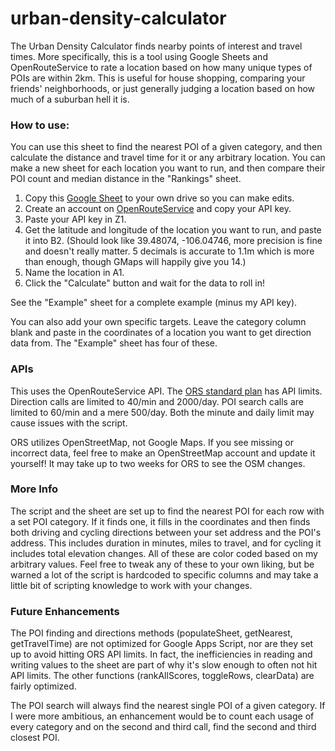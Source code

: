 # urban-density-calculator
The Urban Density Calculator finds nearby points of interest and travel times. More specifically, this is a tool using Google Sheets and OpenRouteService to rate a location based on how many unique types of POIs are within 2km. This is useful for house shopping, comparing your friends' neighborhoods, or just generally judging a location based on how much of a suburban hell it is.

### How to use:
You can use this sheet to find the nearest POI of a given category, and then calculate the distance and travel time for it or any arbitrary location. You can make a new sheet for each location you want to run, and then compare their POI count and median distance in the "Rankings" sheet.

1. Copy this [Google Sheet](https://docs.google.com/spreadsheets/d/1eaJxVEaMj0vOXpr7RwDBqHoWrzY8MPAGrth3g0fguno/edit?usp=sharing) to your own drive so you can make edits.
2. Create an account on [OpenRouteService](https://openrouteservice.org/) and copy your API key.
3. Paste your API key in Z1.
4. Get the latitude and longitude of the location you want to run, and paste it into B2.
(Should look like 39.48074, -106.04746, more precision is fine and doesn't really matter. 5 decimals is accurate to 1.1m which is more than enough, though GMaps will happily give you 14.)
5. Name the location in A1.
6. Click the "Calculate" button and wait for the data to roll in!

See the "Example" sheet for a complete example (minus my API key).

You can also add your own specific targets. Leave the category column blank and paste in the coordinates of a location you want to get direction data from. The "Example" sheet has four of these.

### APIs
This uses the OpenRouteService API. The [ORS standard plan](https://openrouteservice.org/plans/) has API limits. Direction calls are limited to 40/min and 2000/day. POI search calls are limited to 60/min and a mere 500/day. Both the minute and daily limit may cause issues with the script.

ORS utilizes OpenStreetMap, not Google Maps. If you see missing or incorrect data, feel free to make an OpenStreetMap account and update it yourself! It may take up to two weeks for ORS to see the OSM changes.

### More Info
The script and the sheet are set up to find the nearest POI for each row with a set POI category. If it finds one, it fills in the coordinates and then finds both driving and cycling directions between your set address and the POI's address. This includes duration in minutes, miles to travel, and for cycling it includes total elevation changes. All of these are color coded based on my arbitrary values. Feel free to tweak any of these to your own liking, but be warned a lot of the script is hardcoded to specific columns and may take a little bit of scripting knowledge to work with your changes.

### Future Enhancements
The POI finding and directions methods (populateSheet, getNearest, getTravelTime) are not optimized for Google Apps Script, nor are they set up to avoid hitting ORS API limits. In fact, the inefficiencies in reading and writing values to the sheet are part of why it's slow enough to often not hit API limits. The other functions (rankAllScores, toggleRows, clearData) are fairly optimized.

The POI search will always find the nearest single POI of a given category. If I were more ambitious, an enhancement would be to count each usage of every category and on the second and third call, find the second and third closest POI.
